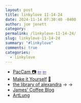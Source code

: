 ```yaml
---
layout: post
title: 𝚕𝚒𝚗𝚔𝚢𝚕𝚘𝚟𝚎 𝟷𝟷-𝟷𝟺-𝟸𝟺
date: 2024-11-14 07:30:40 -0400
author: joe jenett
category: 
permalink: /linkylove-11-14-24/
slug: linkylove-11-14-24
summary: "#𝚕𝚒𝚗𝚔𝚢𝚕𝚘𝚟𝚎"
comments: true
categories:
  - linkylove
---
```

<ul class="linkylove">
	<li><a title="Pacman, but you control it with your face." href="https://eieio.games/paccam/">PacCam 📷</a>  <a title="more info" href="https://eieio.games/nonsense/game-16-paccam-pacman-with-your-face/"><span style="color:blue;">&#8678;</span></a> <a title="source" href="https://waxy.org/2024/11/paccam-play-multiplayer-pac-man-with-your-face/"><span style="color:blue;">&#8678;</span></a></li>
	<li><a title="Make it Yourself" href="https://makeityourself.org/">Make it Yourself</a> <a title="source" href="https://pinboard.in/u:jemsmyth">📌</a></li>
	<li><a title="Alexandra / xandra" href="https://library.xandra.cc/">the library of alexandra</a> <span title="led to sites shown below">&#8594; &#8594;</span></li>
	<li><a title="James / capjamesg" href="https://jamesg.blog/">James' Coffee Blog</a></li>
	<li><a title="Joe Crawford" href="https://artlung.com/">ArtLung</a></li>
</ul>
<a href="https://brid.gy/publish/mastodon"></a>